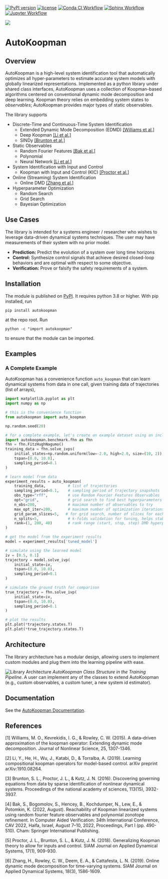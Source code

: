 [![PyPI version](https://badge.fury.io/py/autokoopman.svg)](https://badge.fury.io/py/autokoopman)
[![license](https://img.shields.io/github/license/EthanJamesLew/AutoKoopman)](LICENSE)
[![Conda CI Workflow](https://github.com/EthanJamesLew/AutoKoopman/actions/workflows/python-package-conda.yml/badge.svg)](https://github.com/EthanJamesLew/AutoKoopman/actions/workflows/python-package-conda.yml)
[![Sphinx Workflow](https://github.com/EthanJamesLew/AutoKoopman/actions/workflows/documentation.yml/badge.svg)](https://github.com/EthanJamesLew/AutoKoopman/actions/workflows/documentation.yml)
[![Jupyter Workflow](https://github.com/EthanJamesLew/AutoKoopman/actions/workflows/notebook.yml/badge.svg)](https://github.com/EthanJamesLew/AutoKoopman/actions/workflows/notebook.yml)

![](https://raw.githubusercontent.com/EthanJamesLew/AutoKoopman/enhancement/v-0.30-tweaks/documentation/img/brand/logo-full.svg)

# AutoKoopman

## Overview

AutoKoopman is a high-level system identification tool that automatically optimizes all hyper-parameters to estimate accurate system models with globally linearized representations. Implemented as a python library under shared class interfaces, AutoKoopman uses a collection of Koopman-based algorithms centered on conventional dynamic mode decomposition and deep learning. Koopman theory relies on embedding system states to *observables*; AutoKoopman provides major types of static observables.

The library supports
* Discrete-Time and Continuous-Time System Identification
  * Extended Dynamic Mode Decomposition (EDMD) [[Williams et al.]](#1)
  * Deep Koopman [[Li et al.]](#2)
  * SINDy [[Brunton et al.]](#3)
* Static Observables
  * Random Fourier Features [[Bak et al.]](#4)
  * Polynomial
  * Neural Network [[Li et al.]](#2)
* System Identification with Input and Control
  * Koopman with Input and Control (KIC) [[Proctor et al.]](#5)
* Online (Streaming) System Identification
  * Online DMD [[Zhang et al.]](#6)
* Hyperparameter Optimization
  * Random Search
  * Grid Search
  * Bayesian Optimization

## Use Cases
The library is intended for a systems engineer / researcher who wishes to leverage data-driven dynamical systems techniques. The user may have measurements of their system with no prior model.

* **Prediction:** Predict the evolution of a system over long time horizons 
* **Control:** Synthesize control signals that achieve desired closed-loop behaviors and are optimal with respect to some objective.
* **Verification:** Prove or falsify the safety requirements of a system.

## Installation

The module is published on [PyPI](https://pypi.org/project/autokoopman/). It requires python 3.8 or higher. With pip installed, run
```shell
pip install autokoopman
```
at the repo root. Run
```shell
python -c "import autokoopman"
```
to ensure that the module can be imported.

## Examples

### A Complete Example
AutoKoopman has a convenience function `auto_koopman` that can learn dynamical systems from data in one call, given
training data of trajectories (list of arrays),
```python
import matplotlib.pyplot as plt
import numpy as np

# this is the convenience function
from autokoopman import auto_koopman

np.random.seed(20)

# for a complete example, let's create an example dataset using an included benchmark system
import autokoopman.benchmark.fhn as fhn
fhn = fhn.FitzHughNagumo()
training_data = fhn.solve_ivps(
    initial_states=np.random.uniform(low=-2.0, high=2.0, size=(10, 2)),
    tspan=[0.0, 10.0],
    sampling_period=0.1
)

# learn model from data
experiment_results = auto_koopman(
    training_data,          # list of trajectories
    sampling_period=0.1,    # sampling period of trajectory snapshots
    obs_type="rff",         # use Random Fourier Features Observables
    opt="grid",             # grid search to find best hyperparameters
    n_obs=200,              # maximum number of observables to try
    max_opt_iter=200,       # maximum number of optimization iterations
    grid_param_slices=5,   # for grid search, number of slices for each parameter
    n_splits=5,             # k-folds validation for tuning, helps stabilize the scoring
    rank=(1, 200, 40)       # rank range (start, stop, step) DMD hyperparameter
)

# get the model from the experiment results
model = experiment_results['tuned_model']

# simulate using the learned model
iv = [0.5, 0.1]
trajectory = model.solve_ivp(
    initial_state=iv,
    tspan=(0.0, 10.0),
    sampling_period=0.1
)

# simulate the ground truth for comparison
true_trajectory = fhn.solve_ivp(
    initial_state=iv,
    tspan=(0.0, 10.0),
    sampling_period=0.1
)

# plot the results
plt.plot(*trajectory.states.T)
plt.plot(*true_trajectory.states.T)
```

## Architecture

The library architecture has a modular design, allowing users to implement custom modules and plug them into the learning pipeline with ease.

![Library Architecture](https://github.com/EthanJamesLew/AutoKoopman/raw/enhancement/v-0.30-tweaks/documentation/img/autokoopman_objects.png)
*AutoKoopman Class Structure in the Training Pipeline*. A user can implement any of the classes to extend AutoKoopman (e.g., custom observables, a custom tuner, a new system id estimator).

## Documentation

See the
[AutoKoopman Documentation](https://ethanjameslew.github.io/AutoKoopman/).

## References  

<a id="1">[1]</a> Williams, M. O., Kevrekidis, I. G., & Rowley, C. W. (2015). A data–driven approximation of the koopman operator: Extending dynamic mode decomposition. Journal of Nonlinear Science, 25, 1307-1346.

 <a id="2">[2]</a> Li, Y., He, H., Wu, J., Katabi, D., & Torralba, A. (2019). Learning compositional koopman operators for model-based control. arXiv preprint arXiv:1910.08264.

  <a id="3">[3]</a> Brunton, S. L., Proctor, J. L., & Kutz, J. N. (2016). Discovering governing equations from data by sparse identification of nonlinear dynamical systems. Proceedings of the national academy of sciences, 113(15), 3932-3937.

  <a id="4">[4]</a> Bak, S., Bogomolov, S., Hencey, B., Kochdumper, N., Lew, E., & Potomkin, K. (2022, August). Reachability of Koopman linearized systems using random fourier feature observables and polynomial zonotope refinement. In Computer Aided Verification: 34th International Conference, CAV 2022, Haifa, Israel, August 7–10, 2022, Proceedings, Part I (pp. 490-510). Cham: Springer International Publishing.

  <a id="5">[5]</a> Proctor, J. L., Brunton, S. L., & Kutz, J. N. (2018). Generalizing Koopman theory to allow for inputs and control. SIAM Journal on Applied Dynamical Systems, 17(1), 909-930.

  <a id="6">[6]</a> Zhang, H., Rowley, C. W., Deem, E. A., & Cattafesta, L. N. (2019). Online dynamic mode decomposition for time-varying systems. SIAM Journal on Applied Dynamical Systems, 18(3), 1586-1609.
